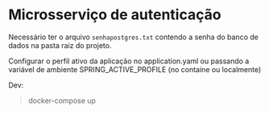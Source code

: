 # Microsserviço de autenticação

Necessário ter o arquivo `senhapostgres.txt` contendo a senha do banco de dados na pasta raiz do projeto.

Configurar o perfil ativo da aplicação no application.yaml ou passando a variável de ambiente SPRING_ACTIVE_PROFILE (no containe ou localmente)

Dev:
> docker-compose up